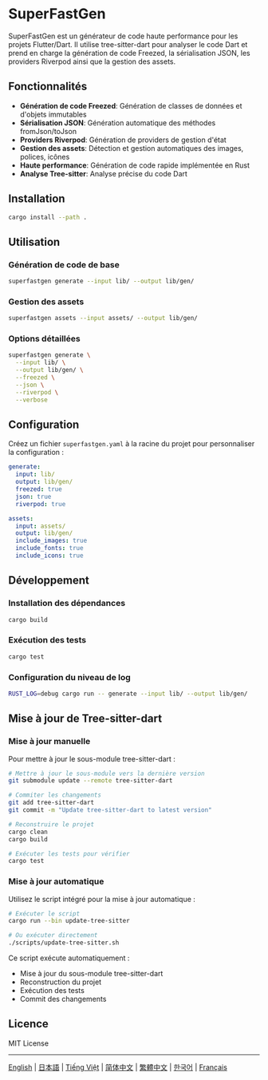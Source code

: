 # SuperFastGen

SuperFastGen est un générateur de code haute performance pour les projets Flutter/Dart. Il utilise tree-sitter-dart pour analyser le code Dart et prend en charge la génération de code Freezed, la sérialisation JSON, les providers Riverpod ainsi que la gestion des assets.

## Fonctionnalités

- **Génération de code Freezed**: Génération de classes de données et d'objets immutables
- **Sérialisation JSON**: Génération automatique des méthodes fromJson/toJson
- **Providers Riverpod**: Génération de providers de gestion d'état
- **Gestion des assets**: Détection et gestion automatiques des images, polices, icônes
- **Haute performance**: Génération de code rapide implémentée en Rust
- **Analyse Tree-sitter**: Analyse précise du code Dart

## Installation

```bash
cargo install --path .
```

## Utilisation

### Génération de code de base

```bash
superfastgen generate --input lib/ --output lib/gen/
```

### Gestion des assets

```bash
superfastgen assets --input assets/ --output lib/gen/
```

### Options détaillées

```bash
superfastgen generate \
  --input lib/ \
  --output lib/gen/ \
  --freezed \
  --json \
  --riverpod \
  --verbose
```

## Configuration

Créez un fichier `superfastgen.yaml` à la racine du projet pour personnaliser la configuration :

```yaml
generate:
  input: lib/
  output: lib/gen/
  freezed: true
  json: true
  riverpod: true

assets:
  input: assets/
  output: lib/gen/
  include_images: true
  include_fonts: true
  include_icons: true
```

## Développement

### Installation des dépendances

```bash
cargo build
```

### Exécution des tests

```bash
cargo test
```

### Configuration du niveau de log

```bash
RUST_LOG=debug cargo run -- generate --input lib/ --output lib/gen/
```

## Mise à jour de Tree-sitter-dart

### Mise à jour manuelle

Pour mettre à jour le sous-module tree-sitter-dart :

```bash
# Mettre à jour le sous-module vers la dernière version
git submodule update --remote tree-sitter-dart

# Commiter les changements
git add tree-sitter-dart
git commit -m "Update tree-sitter-dart to latest version"

# Reconstruire le projet
cargo clean
cargo build

# Exécuter les tests pour vérifier
cargo test
```

### Mise à jour automatique

Utilisez le script intégré pour la mise à jour automatique :

```bash
# Exécuter le script
cargo run --bin update-tree-sitter

# Ou exécuter directement
./scripts/update-tree-sitter.sh
```

Ce script exécute automatiquement :

- Mise à jour du sous-module tree-sitter-dart
- Reconstruction du projet
- Exécution des tests
- Commit des changements

## Licence

MIT License

---

[English](README.md) | [日本語](README_ja.md) | [Tiếng Việt](README_vi.md) | [简体中文](README_zh_cn.md) | [繁體中文](README_zh_tw.md) | [한국어](README_ko.md) | [Français](README_fr.md)
